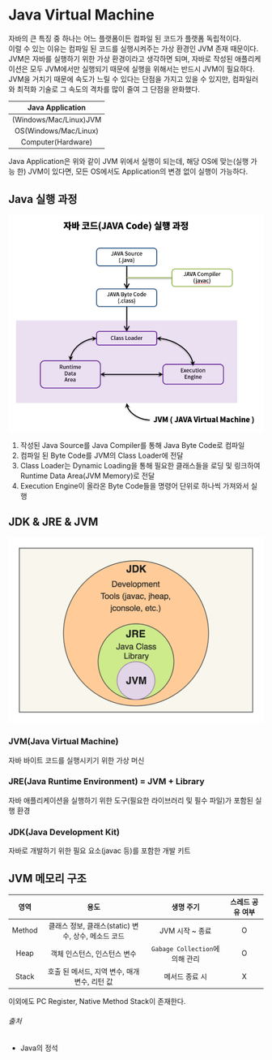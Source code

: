 # Java Virtual Machine

자바의 큰 특징 중 하나는 어느 플랫폼이든 컴파일 된 코드가 플랫폼 독립적이다.  
이럴 수 있는 이유는 컴파일 된 코드를 실행시켜주는 가상 환경인 JVM 존재 때문이다. JVM은 자바를 실행하기 위한 가상 환경이라고 생각하면 되며, 자바로 작성된 애플리케이션은 모두 JVM에서만 실행되기 때문에
실행을 위해서는 반드시 JVM이 필요하다.  
JVM을 거치기 때문에 속도가 느릴 수 있다는 단점을 가지고 있을 수 있지만, 컴파일러와 최적화 기술로 그 속도의 격차를 많이 줄여 그 단점을 완화했다.

|    Java Application    |
|:----------------------:|
| (Windows/Mac/Linux)JVM |
| OS(Windows/Mac/Linux)  |
|   Computer(Hardware)   |

Java Application은 위와 같이 JVM 위에서 실행이 되는데, 해당 OS에 맞는(실행 가능 한) JVM이 있다면, 모든 OS에서도 Application의 변경 없이 실행이 가능하다.

## Java 실행 과정

![img.png](../image/java_excution_process.png)

1. 작성된 Java Source를 Java Compiler를 통해 Java Byte Code로 컴파일
2. 컴파일 된 Byte Code를 JVM의 Class Loader에 전달
3. Class Loader는 Dynamic Loading을 통해 필요한 클래스들을 로딩 및 링크하여 Runtime Data Area(JVM Memory)로 전달
4. Execution Engine이 올라온 Byte Code들을 명령어 단위로 하나씩 가져와서 실행

## JDK & JRE & JVM

![img.png](../image/java_jdk_diagram.png)

### JVM(Java Virtual Machine)

자바 바이트 코드를 실행시키기 위한 가상 머신

### JRE(Java Runtime Environment) = JVM + Library

자바 애플리케이션을 실행하기 위한 도구(필요한 라이브러리 및 필수 파일)가 포함된 실행 환경

### JDK(Java Development Kit)

자바로 개발하기 위한 필요 요소(javac 등)를 포함한 개발 키트

## JVM 메모리 구조

|         영역          |                 용도                  |           생명 주기            | 스레드 공유 여부 |
|:-------------------:|:-----------------------------------:|:--------------------------:|:---------:|
|       Method        | 클래스 정보, 클래스(static) 변수, 상수, 메소드 코드  |        JVM 시작 ~ 종료         |     O     |
|        Heap         |          객체 인스턴스, 인스턴스 변수           | `Gabage Collection`에 의해 관리 |     O     |
|        Stack        |    호출 된 메서드, 지역 변수, 매개 변수, 리턴 값     |          메서드 종료 시          |     X     |

이외에도 PC Register, Native Method Stack이 존재한다.


###### 출처

- Java의 정석